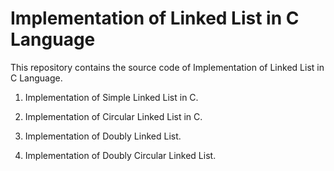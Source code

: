  # Implementation of Linked List in C Language

This repository contains the source code of Implementation of Linked List in C Language. 
<br>
1. Implementation of Simple Linked List in C.

2. Implementation of Circular Linked List in C.

3. Implementation of Doubly Linked List.

4. Implementation of Doubly Circular Linked List.
